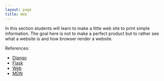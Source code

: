 ```yaml
---
layout: page
title: Web
---
```


In this section students will learn to make a little web site to print simple
information. The goal here is not to make a perfect product but to rather see
what a website is and how browser render a website.

References:

- [Django](https://www.djangoproject.com/)
- [Flask](http://flask.pocoo.org/)
- [Web](https://www.raspberrypi.org/learning/coder-html-css-lessons/)
- [MDN](https://developer.mozilla.org/fr/)